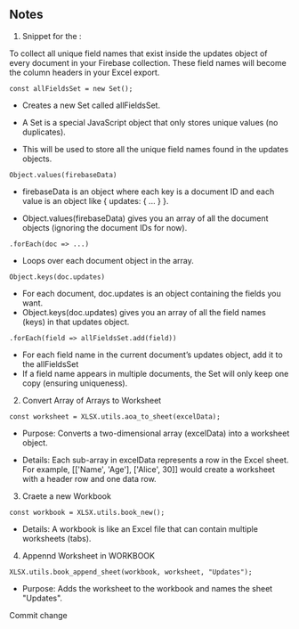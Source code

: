 ## Notes 
1. Snippet for the :

To collect all unique field names that exist inside the updates object of every document in your Firebase collection.
These field names will become the column headers in your Excel export.
``` 
const allFieldsSet = new Set();
```
* Creates a new Set called allFieldsSet.

* A Set is a special JavaScript object that only stores unique values (no duplicates).

* This will be used to store all the unique field names found in the updates objects.

```
Object.values(firebaseData)
```
 
* firebaseData is an object where each key is a document ID and each value is an object like { updates: { ... } }.

* Object.values(firebaseData) gives you an array of all the document objects (ignoring the document IDs for now).

```
.forEach(doc => ...)
```

* Loops over each document object in the array.

```
Object.keys(doc.updates)
```
* For each document, doc.updates is an object containing the fields you want.
* Object.keys(doc.updates) gives you an array of all the field names (keys) in that updates object.

```
.forEach(field => allFieldsSet.add(field))
```
* For each field name in the current document’s updates object, add it to the allFieldsSet
* If a field name appears in multiple documents, the Set will only keep one copy (ensuring uniqueness).

2. Convert Array of Arrays to Worksheet
```
const worksheet = XLSX.utils.aoa_to_sheet(excelData);

```
* Purpose: Converts a two-dimensional array (excelData) into a worksheet object.

* Details: Each sub-array in excelData represents a row in the Excel sheet. For example, [['Name', 'Age'], ['Alice', 30]] would create a worksheet with a header row and one data row.

3. Craete a new Workbook
```
const workbook = XLSX.utils.book_new();

```

* Details: A workbook is like an Excel file that can contain multiple worksheets (tabs).

4. Appennd Worksheet in WORKBOOK

```
XLSX.utils.book_append_sheet(workbook, worksheet, "Updates");

```
* Purpose: Adds the worksheet to the workbook and names the sheet "Updates".

Commit change